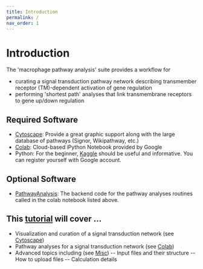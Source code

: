 ```yaml
---
title: Introduction
permalink: /
nav_order: 1
---
```


# Introduction
The 'macrophage pathway analysis' suite provides a workflow for 
- curating a signal transduction pathway network describing transmember receptor (TM)-dependent activation of gene regulation
- performing 'shortest path' analyses that link transmembrane receptors to gene up/down regulation



## Required Software
- [Cytoscape](https://cytoscape.org/): Provide a great graphic support along with the large database of pathways (Signor, Wikipathway, etc.) 
- [Colab](https://colab.research.google.com/notebooks/intro.ipynb): Cloud-based iPython Notebook provided by Google
- Python: For the beginner, [Kaggle](https://www.kaggle.com/) should be useful and informative. You can register yourself with Google account.

## Optional Software
- [PathwayAnalysis](https://bending456@bitbucket.org/pkhlab/pathwayanalysis.git): The backend code for the pathway analyses routines called in the colab notebook listed above.  

## This [tutorial](./pages/user_guides/user_guides.html) will cover ... 
- Visualization and curation of a signal transduction network (see [Cytoscape](/pages/user_guides/InCytoscape/cyto.md))
- Pathway analyses for a signal transduction network (see [Colab](/pages/user_guides/InPython/python.html))
- Advanced topics including (see [Misc](/pages/user_guides/etc/etc.html)) 
-- Input files and their structure 
-- How to upload files
-- Calculation details
